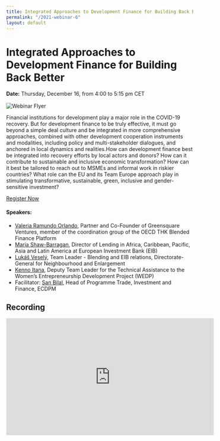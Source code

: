 ```yaml
---
title: Integrated Approaches to Development Finance for Building Back Better
permalink: "/2021-webinar-6"
layout: default
---
```


#  Integrated Approaches to Development Finance for Building Back Better  

<div>
  <span style="display: block; margin-bottom: 1rem;"><strong>Date:</strong> Thursday, December 16, from 4:00 to 5:15 pm CET</span>
</div>

![Webinar Flyer](/uploads/revised-webinar-poster.jpg)

Financial institutions for development play a major role in the COVID-19 recovery. But for development finance to be truly effective, it must go beyond a simple deal culture and be integrated in more comprehensive approaches, combined with other development cooperation instruments and modalities, including policy and multi-stakeholder dialogues, and anchored in local dynamics and realities.How can development finance best be integrated into recovery efforts by local actors and donors? How can it contribute to sustainable and inclusive economic transformation? How can it best be tailored to reach out to MSMEs and informal work in riskier countries? What role can the EU and its Team Europe approach play in stimulating transformative, sustainable, green, inclusive and gender-sensitive investment? 

[Register Now](https://docs.google.com/forms/d/e/1FAIpQLSfy_OF2WF1HhRMQ3Yyw2Q_WsPf7PS_4c9spr6mYPRvCroqTCg/viewform)

#### Speakers:

* [Valeria Ramundo Orlando](https://greensquare-ventures.com/the-team), Partner and Co-Founder of Greensquare Ventures, member of the coordination group of the OECD THK Blended Finance Platform
* [Maria Shaw-Barragan](https://www.womensworldbanking.org/about-us/our-team/maria-shaw-barragan/), Director of Lending in Africa, Caribbean, Pacific, Asia and Latin America at European Investment Bank (EIB)
* [Lukáš Veselý](https://be.linkedin.com/in/lukáš-veselý-8a0826a2), Team Leader - Blending and EIB relations, Directorate-General for Neighbourhood and Enlargement  
* [Kenno Itana](https://www.linkedin.com/in/kenno-itana-9057567), Deputy Team Leader for the Technical Assistance to the Women’s Entrepreneurship Development Project (WEDP)
* Facilitator: [San Bilal](https://ecdpm.org/people/sanbilal/), Head of Programme Trade, Investment and Finance, ECDPM


## Recording

<iframe width="560" height="315" src="https://www.youtube.com/embed/c_YBWP5CgR8" title="YouTube video player" frameborder="0" allow="accelerometer; autoplay; clipboard-write; encrypted-media; gyroscope; picture-in-picture" allowfullscreen></iframe>